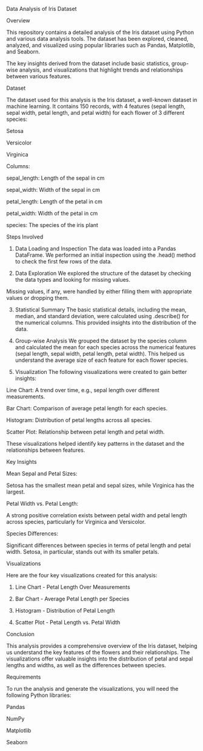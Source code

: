 Data Analysis of Iris Dataset

Overview

This repository contains a detailed analysis of the Iris dataset using Python and various data analysis tools. The dataset has been explored, cleaned, analyzed, and visualized using popular libraries such as Pandas, Matplotlib, and Seaborn.

The key insights derived from the dataset include basic statistics, group-wise analysis, and visualizations that highlight trends and relationships between various features.

Dataset

The dataset used for this analysis is the Iris dataset, a well-known dataset in machine learning. It contains 150 records, with 4 features (sepal length, sepal width, petal length, and petal width) for each flower of 3 different species:

Setosa

Versicolor

Virginica

Columns:

sepal_length: Length of the sepal in cm

sepal_width: Width of the sepal in cm

petal_length: Length of the petal in cm

petal_width: Width of the petal in cm

species: The species of the iris plant

Steps Involved

1. Data Loading and Inspection
The data was loaded into a Pandas DataFrame. We performed an initial inspection using the .head() method to check the first few rows of the data.

2. Data Exploration
We explored the structure of the dataset by checking the data types and looking for missing values.

Missing values, if any, were handled by either filling them with appropriate values or dropping them.

3. Statistical Summary
The basic statistical details, including the mean, median, and standard deviation, were calculated using .describe() for the numerical columns. This provided insights into the distribution of the data.

4. Group-wise Analysis
We grouped the dataset by the species column and calculated the mean for each species across the numerical features (sepal length, sepal width, petal length, petal width). This helped us understand the average size of each feature for each flower species.

5. Visualization
The following visualizations were created to gain better insights:

Line Chart: A trend over time, e.g., sepal length over different measurements.

Bar Chart: Comparison of average petal length for each species.

Histogram: Distribution of petal lengths across all species.

Scatter Plot: Relationship between petal length and petal width.

These visualizations helped identify key patterns in the dataset and the relationships between features.

Key Insights

Mean Sepal and Petal Sizes:

Setosa has the smallest mean petal and sepal sizes, while Virginica has the largest.

Petal Width vs. Petal Length:

A strong positive correlation exists between petal width and petal length across species, particularly for Virginica and Versicolor.

Species Differences:

Significant differences between species in terms of petal length and petal width. Setosa, in particular, stands out with its smaller petals.

Visualizations

Here are the four key visualizations created for this analysis:

1. Line Chart - Petal Length Over Measurements

2. Bar Chart - Average Petal Length per Species

3. Histogram - Distribution of Petal Length

4. Scatter Plot - Petal Length vs. Petal Width

Conclusion

This analysis provides a comprehensive overview of the Iris dataset, helping us understand the key features of the flowers and their relationships. The visualizations offer valuable insights into the distribution of petal and sepal lengths and widths, as well as the differences between species.

Requirements

To run the analysis and generate the visualizations, you will need the following Python libraries:

Pandas

NumPy

Matplotlib

Seaborn
